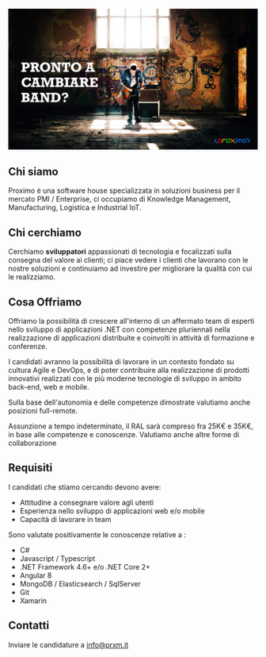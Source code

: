 ![Join US](https://github.com/ProximoSrl/join-us/blob/master/cover-medium.jpg)


## Chi siamo

Proximo è una software house specializzata in soluzioni business per il mercato PMI / Enterprise, ci occupiamo di Knowledge Management, Manufacturing, Logistica e Industrial IoT.

## Chi cerchiamo

Cerchiamo **sviluppatori** appassionati di tecnologia e focalizzati sulla consegna del valore ai clienti; ci piace vedere i clienti che lavorano con le nostre soluzioni e continuiamo ad investire per migliorare la qualità con cui le realizziamo.

## Cosa Offriamo

Offriamo la possibilità di crescere all'interno di un affermato team di esperti nello sviluppo di applicazioni .NET con competenze pluriennali nella realizzazione di applicazioni distribuite e coinvolti in attività di formazione e conferenze.

I candidati avranno la possibilità di lavorare in un contesto fondato su cultura Agile e DevOps, e di poter contribuire alla realizzazione di prodotti innovativi realizzati con le più moderne tecnologie di sviluppo in ambito back-end, web e mobile.

Sulla base dell'autonomia e delle competenze dimostrate valutiamo anche posizioni full-remote.

Assunzione a tempo indeterminato, il RAL sarà compreso fra 25K€ e 35K€, in base alle competenze e conoscenze.
Valutiamo anche altre forme di collaborazione

## Requisiti

I candidati che stiamo cercando devono avere:

- Attitudine a consegnare valore agli utenti
- Esperienza nello sviluppo di applicazioni web e/o mobile
- Capacità di lavorare in team

Sono valutate positivamente le conoscenze relative a :

- C#
- Javascript / Typescript
- .NET Framework 4.6+ e/o .NET Core 2+
- Angular 8
- MongoDB / Elasticsearch / SqlServer
- Git
- Xamarin

## Contatti

Inviare le candidature a info@prxm.it
